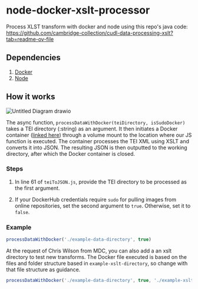 # node-docker-xslt-processor
Process XLST transform with docker and node using this repo's java code: https://github.com/cambridge-collection/cudl-data-processing-xslt?tab=readme-ov-file

## Dependencies

1. [Docker](https://www.docker.com/products/docker-desktop/)
2. [Node](https://nodejs.org/en/download)

## How it works

![Untitled Diagram drawio](https://github.com/shenuka-jayasinghe/node-docker-xslt-processor/assets/137282472/81a7688f-151f-40d3-8b54-b7290098efd8)


The async function, ```processDataWithDocker(teiDirectory, isSudoDocker)``` takes a TEI directory (:string) as an argument. It then initiates a Docker container ([linked here](https://github.com/shenuka-jayasinghe/cudl-data-processing-xslt/blob/main/Dockerfile)) through a volume mount to the location where our JS function is executed. The container processes the TEI XML using XSLT and converts it into JSON. The resulting JSON is then outputted to the working directory, after which the Docker container is closed.

### Steps

1. In line 61 of `teiToJSON.js`, provide the TEI directory to be processed as the first argument.
   
2. If your DockerHub credentials require `sudo` for pulling images from online repositories, set the second argument to `true`. Otherwise, set it to `false`.

### Example

```js
processDataWithDocker('./example-data-directory', true)
```

At the request of Chris Wilson from MDC, you can also add a an xslt directory to test new transforms. The Docker file executed is based on the files and folder structure based in ```example-xslt-directory```, so change with that file structure as guidance.

```js
processDataWithDocker('./example-data-directory', true, './example-xslt-directory')
```




